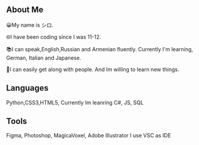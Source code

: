 ## About Me 
<p>😀My name is シロ.</p>
<p>🌐I have been coding since I was 11-12.</p>
<p>📚I can speak,English,Russian and Armenian fluently. Currently I'm learning, German, Italian and Japanese.</p>
<p>👾I can easily get along with people. And Im willing to learn new things.</p>

## Languages 
Python,CSS3,HTML5,
Currently Im leanring C#, JS, SQL 
## Tools
Figma, Photoshop, MagicaVoxel, Adobe Illustrator
I use VSC as IDE


